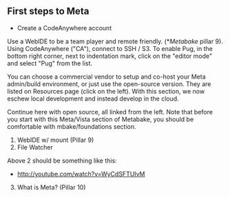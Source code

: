 

## First steps to Meta

- Create a CodeAnywhere account

Use a WebIDE to be a team player and remote friendly. (*_Metabake_ pillar 9). Using CodeAnywhere ("CA"), connect to SSH / S3. To enable Pug, in the bottom right corner, next to indentation mark, click on the "editor mode" and select "Pug" from the list.

You can choose a commercial vendor to setup and co-host your Meta admin/build environment, or just use the open-source version. They are listed on Resources page (click on the left).
With this section, we now eschew local development and instead develop in the cloud.

Continue here with open source, all linked from the left.
Note that before you start with this Meta/Vista section of Metabake, you should be comfortable with mbake/foundations section.

1. WebIDE w/ mount (Pillar 9)
2. File Watcher

Above 2 should be something like this:
- http://youtube.com/watch?v=WyCdSFTUIvM

3. What is Meta? (Pillar 10)





